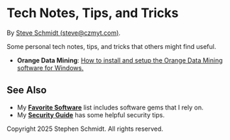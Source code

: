 
# Tech Notes, Tips, and Tricks

By [Steve Schmidt (steve@czmyt.com)](mailto:steve@czmyt.com).

Some personal tech notes, tips, and tricks that others might find useful.

- **Orange Data Mining**: [How to install and setup the Orange Data Mining software for Windows.](orange-data-mining-install-windows.md)

## See Also
- My [**Favorite Software**](/favorite-software.md) list includes software gems that I rely on.
- My [**Security Guide**](https://github.com/czmyt/security-guide/blob/main/README.md) has some helpful security tips.

Copyright 2025 Stephen Schmidt.  All rights reserved.
